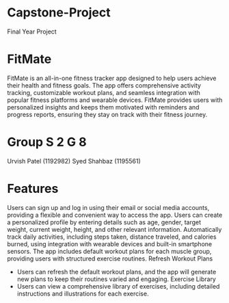 # Capstone-Project
Final Year Project

# FitMate
FitMate is an all-in-one fitness tracker app designed to help users achieve their health and fitness goals. The app offers comprehensive activity tracking, customizable workout plans, and seamless integration with popular fitness platforms and wearable devices. FitMate provides users with personalized insights and keeps them motivated with reminders and progress reports, ensuring they stay on track with their fitness journey.

# Group S 2 G 8
Urvish Patel (1192982)
Syed Shahbaz (1195561)






# Features
Users can sign up and log in using their email or social media accounts, providing a flexible and convenient way to access the app.
Users can create a personalized profile by entering details such as age, gender, target weight, current weight, height, and other relevant information.
Automatically track daily activities, including steps taken, distance traveled, and calories burned, using integration with wearable devices and built-in smartphone sensors.
The app includes default workout plans for each muscle group, providing users with structured exercise routines.
Refresh Workout Plans
   - Users can refresh the default workout plans, and the app will generate new plans to keep their routines varied and engaging.
Exercise Library
   - Users can view a comprehensive library of exercises, including detailed instructions and illustrations for each exercise.



